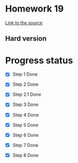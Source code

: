 # Homework 19
[Link to the source](https://skyengpublic.notion.site/19-55331c33a4f04fd39835486bc8075ac7)
## Hard version
# Progress status
- [x] Step 1 Done
- [x] Step 2 Done
- [x] Step 2.1 Done
- [x] Step 3 Done
- [x] Step 4 Done
- [x] Step 5 Done
- [x] Step 6 Done
- [x] Step 7 Done
- [x] Step 8 Done

